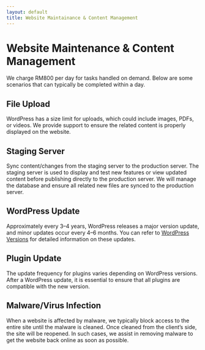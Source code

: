 ```yaml
---
layout: default
title: Website Maintainance & Content Management
---
```

# Website Maintenance & Content Management  

We charge RM800 per day for tasks handled on demand. Below are some scenarios that can typically be completed within a day.

## File Upload  
WordPress has a size limit for uploads, which could include images, PDFs, or videos. We provide support to ensure the related content is properly displayed on the website.

## Staging Server  
Sync content/changes from the staging server to the production server. The staging server is used to display and test new features or view updated content before publishing directly to the production server. We will manage the database and ensure all related new files are synced to the production server.

## WordPress Update  
Approximately every 3–4 years, WordPress releases a major version update, and minor updates occur every 4–6 months. You can refer to [WordPress Versions](https://wordpress.org/documentation/article/wordpress-versions/) for detailed information on these updates.

## Plugin Update  
The update frequency for plugins varies depending on WordPress versions. After a WordPress update, it is essential to ensure that all plugins are compatible with the new version.

## Malware/Virus Infection  
When a website is affected by malware, we typically block access to the entire site until the malware is cleaned. Once cleaned from the client’s side, the site will be reopened. In such cases, we assist in removing malware to get the website back online as soon as possible.







